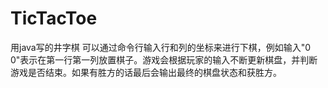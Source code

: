 # TicTacToe
用java写的井字棋
可以通过命令行输入行和列的坐标来进行下棋，例如输入"0 0"表示在第一行第一列放置棋子。游戏会根据玩家的输入不断更新棋盘，并判断游戏是否结束。如果有胜方的话最后会输出最终的棋盘状态和获胜方。
